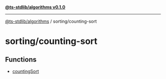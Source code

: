 [**@ts-stdlib/algorithms v0.1.0**](../../README.md)

***

[@ts-stdlib/algorithms](../../README.md) / sorting/counting-sort

# sorting/counting-sort

## Functions

- [countingSort](functions/countingSort.md)
